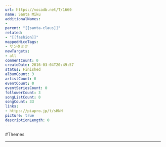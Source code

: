 ```yaml
---
url: https://vocadb.net/T/1660
name: Santa Miku
additionalNames: 
- 
parent: "[[santa-claus]]"
related:
- "[[fashion]]"
mappedNicoTags:
- サンタミク
newTargets:
- all
commentCount: 0
createDate: 2016-03-04T20:49:57
status: Finished
albumCount: 3
artistCount: 0
eventCount: 0
eventSeriesCount: 0
followerCount: 3
songListCount: 0
songCount: 33
links: 
- https://piapro.jp/t/sHNN
picture: true
descriptionLength: 0
---
```


#Themes



---


